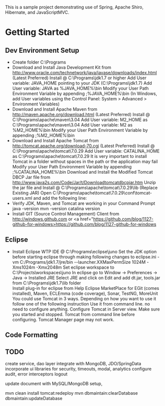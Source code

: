 This is a sample project demonstrating use of Spring, Apache Shiro, Hibernate, and JavaScriptMVC.

# Getting Started

## Dev Environment Setup

* Create folder C:\Programs
* Download and Install Java Development Kit from <a href="http://www.oracle.com/technetwork/java/javase/downloads/index.html">http://www.oracle.com/technetwork/java/javase/downloads/index.html</a> (Latest Preferred)
  Install @ C:\Programs\jdk1.7 or higher
  Add User variable: JAVA_HOME pointing to your JDK (C:\Programs\jdk1.7)
  Add User variable: JAVA as %JAVA_HOME%\bin
  Modify your User Path Environment Variable by appending ;%JAVA_HOME%\bin
  (In Windows, add User variables using the Control Panel: System &gt; Advanced &gt; Environment Variables)
* Download and Install Apache Maven from <a href="http://maven.apache.org/download.html">http://maven.apache.org/download.html</a> (Latest Preferred)
  Install @ C:\Programs\apache\maven\3.04
  Add User variable: M2_HOME as C:\Programs\apache\maven\3.04
  Add User variable: M2 as %M2_HOME%\bin
  Modify your User Path Environment Variable by appending ;%M2_HOME%\bin
* Download and Install Apache Tomcat from <a href="http://tomcat.apache.org/download-70.cgi">http://tomcat.apache.org/download-70.cgi</a> (Latest Preferred)
  Install @ C:\Programs\apache\tomcat\7.0.29
  Add User variable: CATALINA_HOME as C:\Programs\apache\tomcat\7.0.29
  It is very important to install Tomcat in a folder without spaces in the path or the application may fail
  Modify your User Path Environment Variable by appending ;%CATALINA_HOME%\bin
  Download and Install the Modified Tomcat DBCP Jar file from <a href="http://www.java2s.com/Code/Jar/t/Downloadtomcatdbcpjar.htm">http://www.java2s.com/Code/Jar/t/Downloadtomcatdbcpjar.htm</a>
  Unzip the jar file and Install @ C:\Programs\apache\tomcat\7.0.29\lib (Replace Existing JAR)
  Open C:\Programs\apache\tomcat\7.0.29\conf\tomcat-users.xml and add the following line:
    <user username="admin" password="" roles="manager-gui, manager-script, manager-jmx, manager-status"/>
* Verify JDK, Maven, and Tomcat are working in your Command Prompt
  java -version
  mvn -version
  catalina version
* Install GIT (Source Control Management) Client from <a href="http://windows.github.com">http://windows.github.com</a> or <a href="https://github.com/blog/1127-github-for-windows>https://github.com/blog/1127-github-for-windows</a>

## Eclipse

* Install Eclipse WTP IDE @ C:\Programs\eclipse\juno
  Set the JDK option before starting eclipse through making following changes to eclipse.ini
    -vm
    C:/Programs/jdk1.7/jre/bin
    --launcher.XXMaxPermSize
    1024M
    -Xms1024m
    -Xmx2048m
  Set eclipse workspace to C:\Projects\workspaces\juno
  In eclipse go to Window -&gt; Preferences -&gt; Java -&gt; Installed JRE
  Select JRE and click on Edit and add dt.jar, tools.jar from C:\Programs\jdk1.7\lib folder</li>
  Install plug-in for eclipse from Help Eclipse MarketPlace for EGit (comes installed), Maven, ECLEmma  (code coverage), Sonar, TestNG, MoreUnit
  You could use Tomcat in 3 ways. Depending on how you want to use it follow one of the following instruction
    Use it from command line. no need to configure anything.
    Configure Tomcat in Server view. Make sure you started and stopped.
    Tomcat from command line before configuring. Tomcat Manager page may not work.

## Code Formatting



## TODO
create service, dao layer
integrate with MongoDB, JDO/SpringData
incorporate ui libraries for security, timeouts, modal, analytics
configure audit, error interceptors
logout

update document with MySQL/MongoDB setup,

mvn clean install tomcat:redeploy
mvn dbmaintain:clearDatabase dbmaintain:updateDatabase